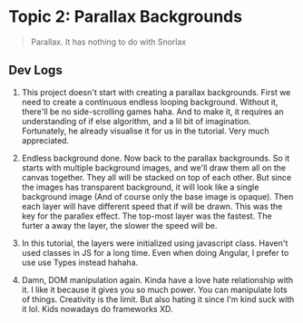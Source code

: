 # Topic 2: Parallax Backgrounds

> Parallax. It has nothing to do with Snorlax

## Dev Logs

1. This project doesn't start with creating a parallax backgrounds. First we need to create a continuous endless looping background. Without it, there'll be no side-scrolling games haha. And to make it, it requires an understanding of if else algorithm, and a lil bit of imagination. Fortunately, he already visualise it for us in the tutorial. Very much appreciated.

2. Endless background done. Now back to the parallax backgrounds. So it starts with multiple background images, and we'll draw them all on the canvas together. They all will be stacked on top of each other. But since the images has transparent background, it will look like a single background image (And of course only the base image is opaque). Then each layer will have different speed that if will be drawn. This was the key for the parallex effect. The top-most layer was the fastest. The furter a away the layer, the slower the speed will be.

3. In this tutorial, the layers were initialized using javascript class. Haven't used classes in JS for a long time. Even when doing Angular, I prefer to use use Types instead hahaha.

4. Damn, DOM manipulation again. Kinda have a love hate relationship with it. I like it because it gives you so much power. You can manipulate lots of things. Creativity is the limit. But also hating it since I'm kind suck with it lol. Kids nowadays do frameworks XD.
